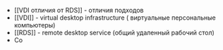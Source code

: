  - [[VDI отличия от RDS]] - отличия подходов
 - [[VDI]] - virtual desktop infrastructure ( виртуальные персональные компьютеры)
 - [[RDS]] - remote desktop service (общий удаленный рабочий стол)
 - Со
